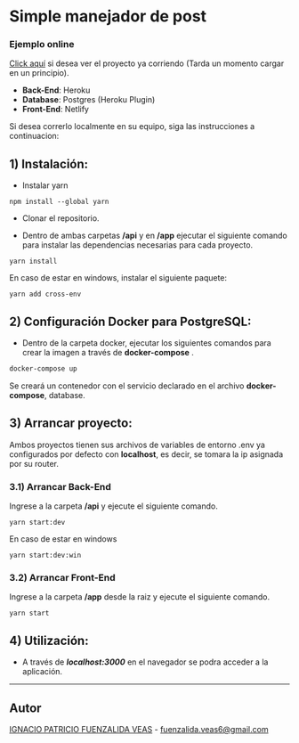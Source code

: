 # Simple manejador de post 

### Ejemplo online

[Click aquí](https://611353614d4c2e6018136cb0--affectionate-benz-ec37eb.netlify.app/) si desea ver el proyecto ya corriendo (Tarda un momento cargar en un principio).
* **Back-End**: Heroku
* **Database**: Postgres (Heroku Plugin)
* **Front-End**: Netlify

Si desea correrlo localmente en su equipo, siga las instrucciones a continuacion:

## 1) Instalación:

- Instalar yarn

```
npm install --global yarn
```
- Clonar el repositorio.

- Dentro de ambas carpetas **/api** y en **/app** ejecutar el siguiente comando para instalar las dependencias necesarias para cada proyecto.

```
yarn install
```

En caso de estar en windows, instalar el siguiente paquete:

```
yarn add cross-env
```
## 2) Configuración Docker para PostgreSQL:

- Dentro de la carpeta docker, ejecutar los siguientes comandos para crear la imagen a través de **docker-compose** . 

```sh
docker-compose up
```

Se creará un contenedor con el servicio declarado en el archivo **docker-compose**, database.

## 3) Arrancar proyecto:

Ambos proyectos tienen sus archivos de variables de entorno .env ya configurados por defecto con **localhost**, es decir, se tomara la ip asignada por su router.

### 3.1) Arrancar Back-End

Ingrese a la carpeta **/api** y ejecute el siguiente comando.
```
yarn start:dev
```
En caso de estar en windows
```
yarn start:dev:win
```

### 3.2) Arrancar Front-End
Ingrese a la carpeta **/app** desde la raiz y ejecute el siguiente comando.
```
yarn start
```

## 4) Utilización:
- A través de ***localhost:3000*** en el navegador se podra acceder a la aplicación.

---
## Autor

[IGNACIO PATRICIO FUENZALIDA VEAS](https://github.com/NaChOoV) - <fuenzalida.veas6@gmail.com> 